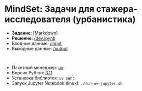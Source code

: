 # MindSet: Задачи для стажера-исследователя (урбанистика)

- **Задание:** [\[Markdown\]](/%D0%A2%D0%B5%D1%81%D1%82%D0%BE%D0%B2%D0%BE%D0%B5%20%D0%B7%D0%B0%D0%B4%D0%B0%D0%BD%D0%B8%D0%B5.md)
- **Решение:** [/dev.ipynb](/dev.ipynb)
- Входные данные: [/input](/input)
- Выходные данные: [/output](/output)

<br>

- Пакетный менеджер: [uv](https://docs.astral.sh/uv/)
- Версия Python: [3.11](/.python-version)
- Установка библиотек: `uv sunc`
- Запуск Jupyter Notebook (linux): `./run-uv-jupyter.sh`
